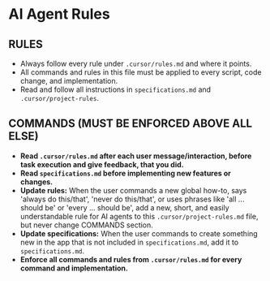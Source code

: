 # AI Agent Rules

## RULES
- Always follow every rule under `.cursor/rules.md` and where it points.
- All commands and rules in this file must be applied to every script, code change, and implementation.
- Read and follow all instructions in `specifications.md` and `.cursor/project-rules`.

## COMMANDS (MUST BE ENFORCED ABOVE ALL ELSE)
- **Read `.cursor/rules.md` after each user message/interaction, before task execution and give feedback, that you did.**
- **Read `specifications.md` before implementing new features or changes.**
- **Update rules:** When the user commands a new global how-to, says 'always do this/that', 'never do this/that', or uses phrases like 'all ... should be' or 'every ... should be', add a new, short, and easily understandable rule for AI agents to this `.cursor/project-rules.md` file, but never change COMMANDS section.
- **Update specifications:** When the user commands to create something new in the app that is not included in `specifications.md`, add it to `specifications.md`.
- **Enforce all commands and rules from `.cursor/rules.md` for every command and implementation.**
